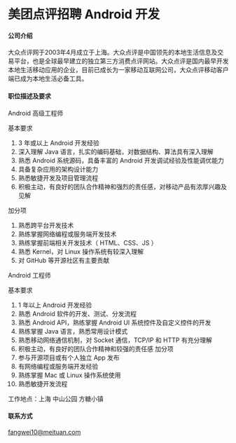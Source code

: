 美团点评招聘 Android 开发
==========

#### 公司介绍
大众点评网于2003年4月成立于上海。大众点评是中国领先的本地生活信息及交易平台，也是全球最早建立的独立第三方消费点评网站。大众点评是国内最早开发本地生活移动应用的企业，目前已成长为一家移动互联网公司，大众点评移动客户端已成为本地生活必备工具。

#### 职位描述及要求
Android 高级工程师

基本要求
1. 3 年或以上 Android 开发经验
2. 深入理解 Java 语言，扎实的编码基础，对数据结构、算法具有深入理解
3. 熟悉 Android 系统源码，具备丰富的 Android 开发调试经验及性能调优能力
4. 具备复杂应用的架构设计能力
5. 熟悉敏捷开发及项目管理流程
6. 积极主动，有良好的团队合作精神和强烈的责任感，对移动产品有浓厚兴趣及见解

加分项
1. 熟悉跨平台开发技术
2. 熟练掌握网络编程或服务端开发技术
3. 熟练掌握前端相关开发技术（ HTML、CSS、JS ）
4. 熟悉 Kernel，对 Linux 操作系统有较深入理解
5. 对 GitHub 等开源社区有主要贡献

Android 工程师 

基本要求 
1. 1 年以上 Android 开发经验 
2. 熟悉 Android 软件的开发、测试、分发流程 
3. 熟悉 Android API，熟练掌握 Android UI 系统控件及自定义控件的开发 
4. 熟练掌握 Java 语言，熟悉常用设计模式 
5. 熟悉移动网络通信机制，对 Socket 通信，TCP/IP 和 HTTP 有充分理解 
6. 积极主动，有良好的团队合作精神和较强的责任感 
加分项 
1. 参与开源项目或有个人独立 App 发布 
2. 有网络编程或服务端开发经验 
3. 熟练掌握 Mac 或 Linux 操作系统使用 
4. 熟悉敏捷开发流程

工作地点：上海 中山公园 方糖小镇

#### 联系方式
[fangwei10@meituan.com](mailto:fangwei10@meituan.com)  
